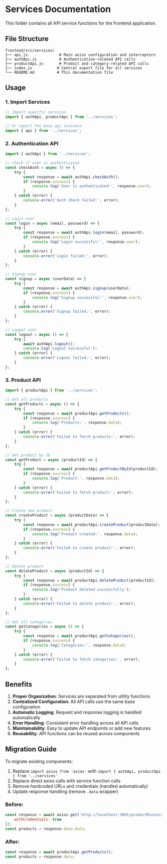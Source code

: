 # Services Documentation

This folder contains all API service functions for the frontend application.

## File Structure

```
frontend/src/services/
├── api.js              # Main axios configuration and interceptors
├── authApi.js          # Authentication-related API calls
├── productApi.js       # Product and category-related API calls
├── index.js           # Central export file for all services
└── README.md          # This documentation file
```

## Usage

### 1. Import Services

```javascript
// Import specific services
import { authApi, productApi } from '../services';

// Or import the base api instance
import { api } from '../services';
```

### 2. Authentication API

```javascript
import { authApi } from '../services';

// Check if user is authenticated
const checkAuth = async () => {
    try {
        const response = await authApi.checkAuth();
        if (response.success) {
            console.log('User is authenticated:', response.user);
        }
    } catch (error) {
        console.error('Auth check failed:', error);
    }
};

// Login user
const login = async (email, password) => {
    try {
        const response = await authApi.login(email, password);
        if (response.success) {
            console.log('Login successful:', response.user);
        }
    } catch (error) {
        console.error('Login failed:', error);
    }
};

// Signup user
const signup = async (userData) => {
    try {
        const response = await authApi.signup(userData);
        if (response.success) {
            console.log('Signup successful:', response.user);
        }
    } catch (error) {
        console.error('Signup failed:', error);
    }
};

// Logout user
const logout = async () => {
    try {
        await authApi.logout();
        console.log('Logout successful');
    } catch (error) {
        console.error('Logout failed:', error);
    }
};
```

### 3. Product API

```javascript
import { productApi } from '../services';

// Get all products
const getProducts = async () => {
    try {
        const response = await productApi.getProducts();
        if (response.success) {
            console.log('Products:', response.data);
        }
    } catch (error) {
        console.error('Failed to fetch products:', error);
    }
};

// Get product by ID
const getProduct = async (productId) => {
    try {
        const response = await productApi.getProductById(productId);
        if (response.success) {
            console.log('Product:', response.data);
        }
    } catch (error) {
        console.error('Failed to fetch product:', error);
    }
};

// Create new product
const createProduct = async (productData) => {
    try {
        const response = await productApi.createProduct(productData);
        if (response.success) {
            console.log('Product created:', response.data);
        }
    } catch (error) {
        console.error('Failed to create product:', error);
    }
};

// Delete product
const deleteProduct = async (productId) => {
    try {
        const response = await productApi.deleteProduct(productId);
        if (response.success) {
            console.log('Product deleted successfully');
        }
    } catch (error) {
        console.error('Failed to delete product:', error);
    }
};

// Get all categories
const getCategories = async () => {
    try {
        const response = await productApi.getCategories();
        if (response.success) {
            console.log('Categories:', response.data);
        }
    } catch (error) {
        console.error('Failed to fetch categories:', error);
    }
};
```

## Benefits

1. **Proper Organization**: Services are separated from utility functions
2. **Centralized Configuration**: All API calls use the same base configuration
3. **Automatic Logging**: Request and response logging is handled automatically
4. **Error Handling**: Consistent error handling across all API calls
5. **Maintainability**: Easy to update API endpoints or add new features
6. **Reusability**: API functions can be reused across components

## Migration Guide

To migrate existing components:

1. Replace `import axios from 'axios'` with `import { authApi, productApi } from '../services'`
2. Replace direct axios calls with service function calls
3. Remove hardcoded URLs and credentials (handled automatically)
4. Update response handling (remove `.data` wrapper)

### Before:
```javascript
const response = await axios.get('http://localhost:3001/productRoutes/', {
    withCredentials: true
});
const products = response.data.data;
```

### After:
```javascript
const response = await productApi.getProducts();
const products = response.data;
``` 